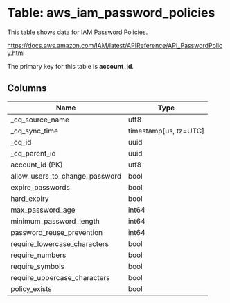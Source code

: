 # Table: aws_iam_password_policies

This table shows data for IAM Password Policies.

https://docs.aws.amazon.com/IAM/latest/APIReference/API_PasswordPolicy.html

The primary key for this table is **account_id**.

## Columns

| Name          | Type          |
| ------------- | ------------- |
|_cq_source_name|utf8|
|_cq_sync_time|timestamp[us, tz=UTC]|
|_cq_id|uuid|
|_cq_parent_id|uuid|
|account_id (PK)|utf8|
|allow_users_to_change_password|bool|
|expire_passwords|bool|
|hard_expiry|bool|
|max_password_age|int64|
|minimum_password_length|int64|
|password_reuse_prevention|int64|
|require_lowercase_characters|bool|
|require_numbers|bool|
|require_symbols|bool|
|require_uppercase_characters|bool|
|policy_exists|bool|